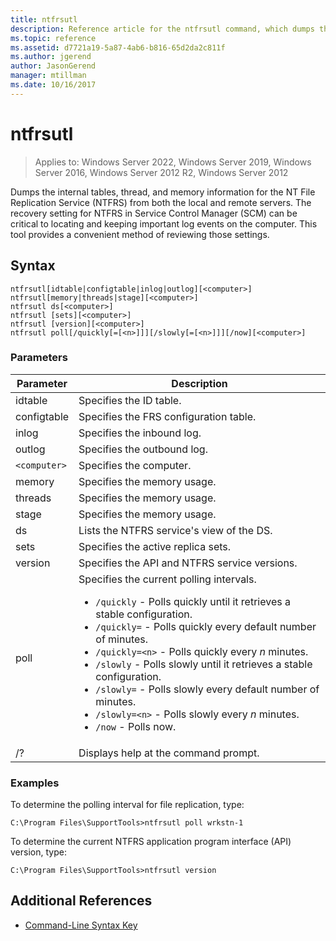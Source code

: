 ```yaml
---
title: ntfrsutl
description: Reference article for the ntfrsutl command, which dumps the internal tables, thread, and memory information for the NT File Replication Service (NTFRS).
ms.topic: reference
ms.assetid: d7721a19-5a87-4ab6-b816-65d2da2c811f
ms.author: jgerend
author: JasonGerend
manager: mtillman
ms.date: 10/16/2017
---
```


# ntfrsutl

>Applies to: Windows Server 2022, Windows Server 2019, Windows Server 2016, Windows Server 2012 R2, Windows Server 2012

Dumps the internal tables, thread, and memory information for the NT File Replication Service (NTFRS) from both the local and remote servers. The recovery setting for NTFRS in Service Control Manager (SCM) can be critical to locating and keeping important log events on the computer. This tool provides a convenient method of reviewing those settings.

## Syntax

```
ntfrsutl[idtable|configtable|inlog|outlog][<computer>]
ntfrsutl[memory|threads|stage][<computer>]
ntfrsutl ds[<computer>]
ntfrsutl [sets][<computer>]
ntfrsutl [version][<computer>]
ntfrsutl poll[/quickly[=[<n>]]][/slowly[=[<n>]]][/now][<computer>]
```

### Parameters

| Parameter | Description |
| --------- | ----------- |
| idtable | Specifies the ID table. |
| configtable | Specifies the FRS configuration table. |
| inlog | Specifies the inbound log. |
| outlog | Specifies the outbound log. |
| `<computer>` | Specifies the computer. |
| memory | Specifies the memory usage. |
| threads | Specifies the memory usage. |
| stage | Specifies the memory usage. |
| ds | Lists the NTFRS service's view of the DS. |
| sets | Specifies the active replica sets. |
| version | Specifies the API and NTFRS service versions. |
| poll | Specifies the current polling intervals.<ul><li>`/quickly` - Polls quickly until it retrieves a stable configuration.</li><li>`/quickly=` - Polls quickly every default number of minutes.</li><li>`/quickly=<n>` - Polls quickly every *n* minutes.</li><li>`/slowly` - Polls slowly until it retrieves a stable configuration.</li><li>`/slowly=` - Polls slowly every default number of minutes.</li><li>`/slowly=<n>` - Polls slowly every *n* minutes.</li><li>`/now` - Polls now.</li></ul>|
| /? | Displays help at the command prompt. |

### Examples

To determine the polling interval for file replication, type:

```
C:\Program Files\SupportTools>ntfrsutl poll wrkstn-1
```

To determine the current NTFRS application program interface (API) version, type:

```
C:\Program Files\SupportTools>ntfrsutl version
```

## Additional References

- [Command-Line Syntax Key](command-line-syntax-key.md)
